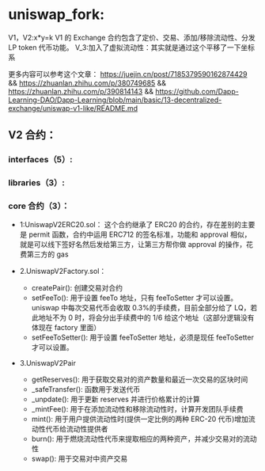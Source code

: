 # uniswap_fork:

V1，V2:x\*y=k
V1 的 Exchange 合约包含了定价、交易、添加/移除流动性、分发 LP token 代币功能。
V_3:加入了虚拟流动性：其实就是通过这个平移了一下坐标系

更多内容可以参考这个文章：
https://juejin.cn/post/7185379590162874429
&&
https://zhuanlan.zhihu.com/p/380749685
&&
https://zhuanlan.zhihu.com/p/390814143
&&
https://github.com/Dapp-Learning-DAO/Dapp-Learning/blob/main/basic/13-decentralized-exchange/uniswap-v1-like/README.md

## V2 合约：

### interfaces（5）:

### libraries（3）:

### core 合约（3）：

- 1:UniswapV2ERC20.sol：
  这个合约继承了 ERC20 的合约，存在差别的主要是 permit 函数，合约中运用 ERC712 的签名标准，功能和 approval 相似，就是可以线下签好名然后发给第三方，让第三方帮你做 approval 的操作，花费第三方的 gas

- 2.UniswapV2Factory.sol：

  - createPair():
    创建交易对合约
  - setFeeTo():
    用于设置 feeTo 地址，只有 feeToSetter 才可以设置。
    uniswap 中每次交易代币会收取 0.3%的手续费，目前全部分给了 LQ，若此地址不为 0 时，将会分出手续费中的 1/6 给这个地址（这部分逻辑没有体现在 factory 里面）
  - setFeeToSetter():
    用于设置 feeToSetter 地址，必须是现任 feeToSetter 才可以设置。

- 3.UniswapV2Pair
  - getReserves():
    用于获取交易对的资产数量和最近一次交易的区块时间
  - \_safeTransfer():
    函数用于发送代币
  - \_unpdate():
    用于更新 reserves 并进行价格累计的计算
  - \_mintFee():
    用于在添加流动性和移除流动性时，计算开发团队手续费
  - mint():
    用于用户提供流动性时(提供一定比例的两种 ERC-20 代币)增加流动性代币给流动性提供者
  - burn():
    用于燃烧流动性代币来提取相应的两种资产，并减少交易对的流动性
  - swap():
    用于交易对中资产交易
